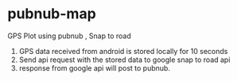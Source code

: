 # pubnub-map
GPS Plot using pubnub ,  Snap to road

1. GPS data received from android is stored locally for 10 seconds
2. Send api request with the stored data to google snap to road api
3. response from google api will post to pubnub.

